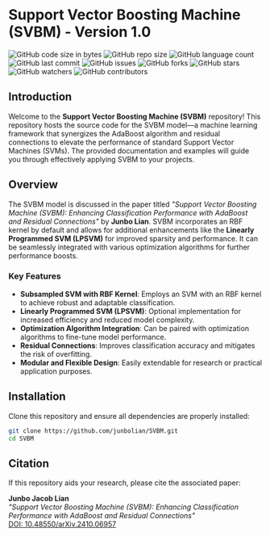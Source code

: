 # Support Vector Boosting Machine (SVBM) - Version 1.0

![GitHub code size in bytes](https://img.shields.io/github/languages/code-size/junbolian/SVBM)
![GitHub repo size](https://img.shields.io/github/repo-size/junbolian/SVBM)
![GitHub language count](https://img.shields.io/github/languages/count/junbolian/SVBM)
![GitHub last commit](https://img.shields.io/github/last-commit/junbolian/SVBM)
![GitHub issues](https://img.shields.io/github/issues/junbolian/SVBM)
![GitHub forks](https://img.shields.io/github/forks/junbolian/SVBM)
![GitHub stars](https://img.shields.io/github/stars/junbolian/SVBM)
![GitHub watchers](https://img.shields.io/github/watchers/junbolian/SVBM)
![GitHub contributors](https://img.shields.io/github/contributors/junbolian/SVBM)

## Introduction

Welcome to the **Support Vector Boosting Machine (SVBM)** repository! This repository hosts the source code for the SVBM model—a machine learning framework that synergizes the AdaBoost algorithm and residual connections to elevate the performance of standard Support Vector Machines (SVMs). The provided documentation and examples will guide you through effectively applying SVBM to your projects.

## Overview

The SVBM model is discussed in the paper titled *"Support Vector Boosting Machine (SVBM): Enhancing Classification Performance with AdaBoost and Residual Connections"* by **Junbo Lian**. SVBM incorporates an RBF kernel by default and allows for additional enhancements like the **Linearly Programmed SVM (LPSVM)** for improved sparsity and performance. It can be seamlessly integrated with various optimization algorithms for further performance boosts.

### Key Features
- **Subsampled SVM with RBF Kernel**: Employs an SVM with an RBF kernel to achieve robust and adaptable classification.
- **Linearly Programmed SVM (LPSVM)**: Optional implementation for increased efficiency and reduced model complexity.
- **Optimization Algorithm Integration**: Can be paired with optimization algorithms to fine-tune model performance.
- **Residual Connections**: Improves classification accuracy and mitigates the risk of overfitting.
- **Modular and Flexible Design**: Easily extendable for research or practical application purposes.

## Installation

Clone this repository and ensure all dependencies are properly installed:

```bash
git clone https://github.com/junbolian/SVBM.git
cd SVBM
```

## Citation

If this repository aids your research, please cite the associated paper:

**Junbo Jacob Lian**  
*"Support Vector Boosting Machine (SVBM): Enhancing Classification Performance with AdaBoost and Residual Connections"*  
[DOI: 10.48550/arXiv.2410.06957](https://doi.org/10.48550/arXiv.2410.06957)
